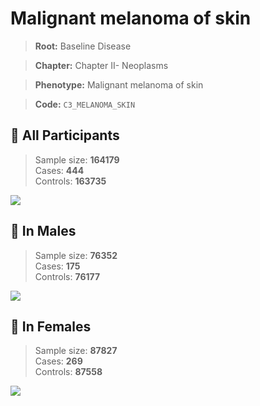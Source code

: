 # Malignant melanoma of skin

> **Root:** Baseline Disease  

> **Chapter:** Chapter II- Neoplasms  

> **Phenotype:** Malignant melanoma of skin  

> **Code:** `C3_MELANOMA_SKIN`

## 🧪 All Participants  
> Sample size: **164179**  
> Cases: **444**  
> Controls: **163735**
<img src="/Disease/Figures/ALL/Baseline/C3_MELANOMA_SKIN.png"/>
<CsvTable src="/Disease/Data/ALL/Baseline/LG_C3_MELANOMA_SKIN.csv" label="🔍 View full results" />

## 👨 In Males  
> Sample size: **76352**  
> Cases: **175**  
> Controls: **76177**
<img src="/Disease/Figures/Male/Baseline/C3_MELANOMA_SKIN.png"/>
<CsvTable src="/Disease/Data/Male/Baseline/LG_C3_MELANOMA_SKIN.csv" label="🔍 View full results" />

## 👩 In Females  
> Sample size: **87827**  
> Cases: **269**  
> Controls: **87558**
<img src="/Disease/Figures/Female/Baseline/C3_MELANOMA_SKIN.png"/>
<CsvTable src="/Disease/Data/Female/Baseline/LG_C3_MELANOMA_SKIN.csv" label="🔍 View full results" />
